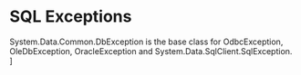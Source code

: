 # SQL Exceptions

System.Data.Common.DbException is the base class for OdbcException,
OleDbException, OracleException and System.Data.SqlClient.SqlException.
]
<!--stackedit_data:
eyJoaXN0b3J5IjpbLTIxMDkzMjcyMDldfQ==
-->